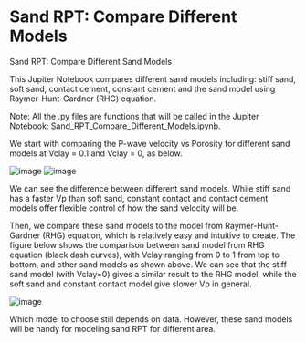# Sand RPT: Compare Different Models

Sand RPT: Compare Different Sand Models

This Jupiter Notebook compares different sand models including: stiff sand, soft sand, contact cement, constant cement and the sand model using Raymer-Hunt-Gardner (RHG) equation. 

Note: 
All the .py files are functions that will be called in the Jupiter Notebook: Sand_RPT_Compare_Different_Models.ipynb.

We start with comparing the P-wave velocity vs Porosity for different sand models at Vclay = 0.1 and Vclay = 0, as below.

![image](https://github.com/user-attachments/assets/a61ff148-3e9a-4a01-af20-c3c11e7ca745)
![image](https://github.com/user-attachments/assets/e1906f87-a213-4537-98a6-28884cae4e8f)

We can see the difference between different sand models. While stiff sand has a faster Vp than soft sand, constant contact and contact cement models offer flexible control of how the sand velocity will be.

Then, we compare these sand models to the model from Raymer-Hunt-Gardner (RHG) equation, which is relatively easy and intuitive to create. The figure below shows the comparison between sand model from RHG equation (black dash curves), with Vclay ranging from 0 to 1 from top to bottom, and other sand models as shown above. We can see that the stiff sand model (with Vclay=0) gives a similar result to the RHG model, while the soft sand and constant contact model give slower Vp in general.

![image](https://github.com/user-attachments/assets/14079120-2e6a-40b1-a99d-fab6c013e8e1)

Which model to choose still depends on data. However, these sand models will be handy for modeling sand RPT for different area.
